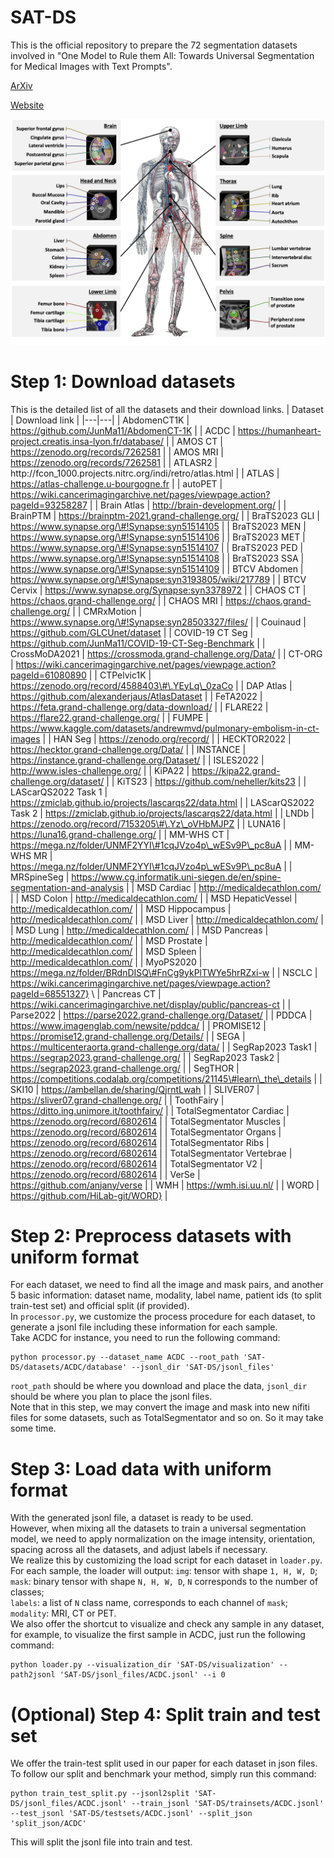 # SAT-DS

This is the official repository to prepare the 72 segmentation datasets involved in "One Model to Rule them All: Towards Universal Segmentation for Medical Images with Text Prompts".

[ArXiv](https://arxiv.org/abs/2312.17183)

[Website](https://zhaoziheng.github.io/SAT/)

![Example Figure](figures/wholebody_demonstration.png)

# Step 1: Download datasets
This is the detailed list of all the datasets and their download links.
| Dataset | Download link |
|---|---|
| AbdomenCT1K | https://github.com/JunMa11/AbdomenCT-1K |
| ACDC | https://humanheart-project.creatis.insa-lyon.fr/database/ |
| AMOS CT | https://zenodo.org/records/7262581 |
| AMOS MRI | https://zenodo.org/records/7262581 |
| ATLASR2 | http://fcon\_1000.projects.nitrc.org/indi/retro/atlas.html |
| ATLAS | https://atlas-challenge.u-bourgogne.fr |
| autoPET | https://wiki.cancerimagingarchive.net/pages/viewpage.action?pageId=93258287 |
| Brain Atlas | http://brain-development.org/ |
| BrainPTM | https://brainptm-2021.grand-challenge.org/ |
| BraTS2023 GLI | https://www.synapse.org/\#!Synapse:syn51514105 |
| BraTS2023 MEN | https://www.synapse.org/\#!Synapse:syn51514106 |
| BraTS2023 MET | https://www.synapse.org/\#!Synapse:syn51514107 |
| BraTS2023 PED | https://www.synapse.org/\#!Synapse:syn51514108 |
| BraTS2023 SSA | https://www.synapse.org/\#!Synapse:syn51514109 |
| BTCV Abdomen | https://www.synapse.org/\#!Synapse:syn3193805/wiki/217789 |
| BTCV Cervix | https://www.synapse.org/Synapse:syn3378972 |
| CHAOS CT | https://chaos.grand-challenge.org/ |
| CHAOS MRI | https://chaos.grand-challenge.org/ |
| CMRxMotion | https://www.synapse.org/\#!Synapse:syn28503327/files/ |
| Couinaud | https://github.com/GLCUnet/dataset |
| COVID-19 CT Seg | https://github.com/JunMa11/COVID-19-CT-Seg-Benchmark |
| CrossMoDA2021 | https://crossmoda.grand-challenge.org/Data/ |
| CT-ORG | https://wiki.cancerimagingarchive.net/pages/viewpage.action?pageId=61080890 |
| CTPelvic1K | https://zenodo.org/record/4588403\#\.YEyLq\_0zaCo |
| DAP Atlas | https://github.com/alexanderjaus/AtlasDataset |
| FeTA2022 | https://feta.grand-challenge.org/data-download/ |
| FLARE22 | https://flare22.grand-challenge.org/ |
| FUMPE | https://www.kaggle.com/datasets/andrewmvd/pulmonary-embolism-in-ct-images |
| HAN Seg | https://zenodo.org/record/ |
| HECKTOR2022 | https://hecktor.grand-challenge.org/Data/ |
| INSTANCE | https://instance.grand-challenge.org/Dataset/ |
| ISLES2022 | http://www.isles-challenge.org/ |
| KiPA22 | https://kipa22.grand-challenge.org/dataset/ |
| KiTS23 | https://github.com/neheller/kits23 |
| LAScarQS2022 Task 1 | https://zmiclab.github.io/projects/lascarqs22/data.html |
| LAScarQS2022 Task 2 | https://zmiclab.github.io/projects/lascarqs22/data.html |
| LNDb | https://zenodo.org/record/7153205\#\.Yz\_oVHbMJPZ |
| LUNA16 | https://luna16.grand-challenge.org/ |
| MM-WHS CT | https://mega.nz/folder/UNMF2YYI\#1cqJVzo4p\_wESv9P\_pc8uA |
| MM-WHS MR | https://mega.nz/folder/UNMF2YYI\#1cqJVzo4p\_wESv9P\_pc8uA |
| MRSpineSeg | https://www.cg.informatik.uni-siegen.de/en/spine-segmentation-and-analysis |
| MSD Cardiac | http://medicaldecathlon.com/ |
| MSD Colon | http://medicaldecathlon.com/ |
| MSD HepaticVessel | http://medicaldecathlon.com/ |
| MSD Hippocampus | http://medicaldecathlon.com/ |
| MSD Liver | http://medicaldecathlon.com/ |
| MSD Lung | http://medicaldecathlon.com/ |
| MSD Pancreas | http://medicaldecathlon.com/ |
| MSD Prostate | http://medicaldecathlon.com/ |
| MSD Spleen | http://medicaldecathlon.com/ |
| MyoPS2020 | https://mega.nz/folder/BRdnDISQ\#FnCg9ykPlTWYe5hrRZxi-w |
| NSCLC | https://wiki.cancerimagingarchive.net/pages/viewpage.action?pageId=68551327} \\
| Pancreas CT | https://wiki.cancerimagingarchive.net/display/public/pancreas-ct |
| Parse2022 | https://parse2022.grand-challenge.org/Dataset/ |
| PDDCA | https://www.imagenglab.com/newsite/pddca/ |
| PROMISE12 | https://promise12.grand-challenge.org/Details/ |
| SEGA | https://multicenteraorta.grand-challenge.org/data/ |
| SegRap2023 Task1 | https://segrap2023.grand-challenge.org/ |
| SegRap2023 Task2 | https://segrap2023.grand-challenge.org/ |
| SegTHOR | https://competitions.codalab.org/competitions/21145\#learn\_the\_details |
| SKI10 | https://ambellan.de/sharing/QjrntLwah |
| SLIVER07 | https://sliver07.grand-challenge.org/ |
| ToothFairy | https://ditto.ing.unimore.it/toothfairy/ |
| TotalSegmentator Cardiac | https://zenodo.org/record/6802614 |
| TotalSegmentator Muscles | https://zenodo.org/record/6802614 |
| TotalSegmentator Organs | https://zenodo.org/record/6802614 |
| TotalSegmentator Ribs | https://zenodo.org/record/6802614 |
| TotalSegmentator Vertebrae | https://zenodo.org/record/6802614 |
| TotalSegmentator V2 | https://zenodo.org/record/6802614 |
| VerSe | https://github.com/anjany/verse |
| WMH | https://wmh.isi.uu.nl/ |
| WORD | https://github.com/HiLab-git/WORD} |

# Step 2: Preprocess datasets with uniform format
For each dataset, we need to find all the image and mask pairs, and another 5 basic information: dataset name, modality, label name, patient ids (to split train-test set) and official split (if provided). \
In `processor.py`, we customize the process procedure for each dataset, to generate a jsonl file including these information for each sample. \
Take ACDC for instance, you need to run the following command:
```
python processor.py --dataset_name ACDC --root_path 'SAT-DS/datasets/ACDC/database' --jsonl_dir 'SAT-DS/jsonl_files'
```
`root_path` should be where you download and place the data, `jsonl_dir` should be where you plan to place the jsonl files. \
Note that in this step, we may convert the image and mask into new nifiti files for some datasets, such as TotalSegmentator and so on. So it may take some time.

# Step 3: Load data with uniform format
With the generated jsonl file, a dataset is ready to be used. \
However, when mixing all the datasets to train a universal segmentation model, we need to apply normalization on the image intensity, orientation, spacing across all the datasets, and adjust labels if necessary. \
We realize this by customizing the load script for each dataset in `loader.py`. For each sample, the loader will output:
`img`: tensor with shape `1, H, W, D`; \
`mask`: binary tensor with shape `N, H, W, D`, `N` corresponds to the number of classes; \
`labels`: a list of `N` class name, corresponds to each channel of `mask`; \
`modality`: MRI, CT or PET. \
We also offer the shortcut to visualize and check any sample in any dataset, for example, to visualize the first sample in ACDC, just run the following command:
```
python loader.py --visualization_dir 'SAT-DS/visualization' --path2jsonl 'SAT-DS/jsonl_files/ACDC.jsonl' --i 0
```

# (Optional) Step 4: Split train and test set
We offer the train-test split used in our paper for each dataset in json files. To follow our split and benchmark your method, simply run this command:
```
python train_test_split.py --jsonl2split 'SAT-DS/jsonl_files/ACDC.jsonl' --train_jsonl 'SAT-DS/trainsets/ACDC.jsonl' --test_jsonl 'SAT-DS/testsets/ACDC.jsonl' --split_json 'split_json/ACDC'
```
This will split the jsonl file into train and test.
